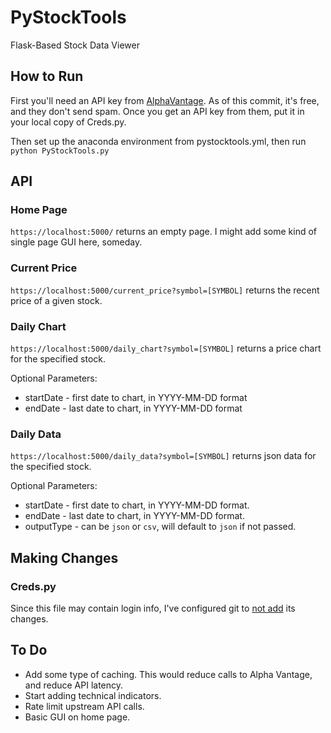 # PyStockTools
Flask-Based Stock Data Viewer

## How to Run
First you'll need an API key from [AlphaVantage](https://www.alphavantage.co/). As of this commit, it's free, and they don't send spam. Once you get an API key from them, put it in your local copy of Creds.py.

Then set up the anaconda environment from pystocktools.yml, then run `python PyStockTools.py`

## API
### Home Page
`https://localhost:5000/` returns an empty page. I might add some kind of single page GUI here, someday.
### Current Price
`https://localhost:5000/current_price?symbol=[SYMBOL]` returns the recent price of a given stock.
### Daily Chart
`https://localhost:5000/daily_chart?symbol=[SYMBOL]` returns a price chart for the specified stock.

Optional Parameters:
* startDate - first date to chart, in YYYY-MM-DD format
* endDate - last date to chart, in YYYY-MM-DD format

### Daily Data
`https://localhost:5000/daily_data?symbol=[SYMBOL]` returns json data for the specified stock.

Optional Parameters:
* startDate - first date to chart, in YYYY-MM-DD format.
* endDate - last date to chart, in YYYY-MM-DD format.
* outputType - can be `json` or `csv`, will default to `json` if not passed.

## Making Changes
### Creds.py
Since this file may contain login info, I've configured git to [not add](https://stackoverflow.com/a/39776107) its changes.

## To Do
* Add some type of caching. This would reduce calls to Alpha Vantage, and reduce API latency.
* Start adding technical indicators.
* Rate limit upstream API calls. 
* Basic GUI on home page.